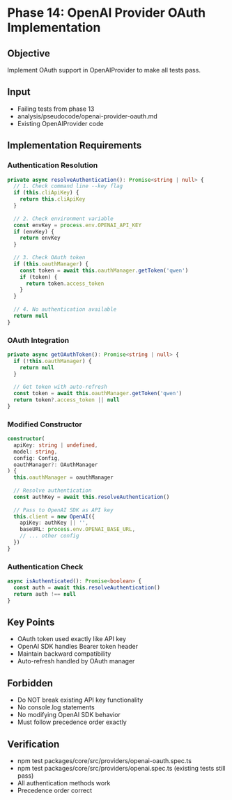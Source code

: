 # Phase 14: OpenAI Provider OAuth Implementation

## Objective
Implement OAuth support in OpenAIProvider to make all tests pass.

## Input
- Failing tests from phase 13
- analysis/pseudocode/openai-provider-oauth.md
- Existing OpenAIProvider code

## Implementation Requirements

### Authentication Resolution
```typescript
private async resolveAuthentication(): Promise<string | null> {
  // 1. Check command line --key flag
  if (this.cliApiKey) {
    return this.cliApiKey
  }
  
  // 2. Check environment variable
  const envKey = process.env.OPENAI_API_KEY
  if (envKey) {
    return envKey
  }
  
  // 3. Check OAuth token
  if (this.oauthManager) {
    const token = await this.oauthManager.getToken('qwen')
    if (token) {
      return token.access_token
    }
  }
  
  // 4. No authentication available
  return null
}
```

### OAuth Integration
```typescript
private async getOAuthToken(): Promise<string | null> {
  if (!this.oauthManager) {
    return null
  }
  
  // Get token with auto-refresh
  const token = await this.oauthManager.getToken('qwen')
  return token?.access_token || null
}
```

### Modified Constructor
```typescript
constructor(
  apiKey: string | undefined,
  model: string,
  config: Config,
  oauthManager?: OAuthManager
) {
  this.oauthManager = oauthManager
  
  // Resolve authentication
  const authKey = await this.resolveAuthentication()
  
  // Pass to OpenAI SDK as API key
  this.client = new OpenAI({
    apiKey: authKey || '',
    baseURL: process.env.OPENAI_BASE_URL,
    // ... other config
  })
}
```

### Authentication Check
```typescript
async isAuthenticated(): Promise<boolean> {
  const auth = await this.resolveAuthentication()
  return auth !== null
}
```

## Key Points
- OAuth token used exactly like API key
- OpenAI SDK handles Bearer token header
- Maintain backward compatibility
- Auto-refresh handled by OAuth manager

## Forbidden
- Do NOT break existing API key functionality
- No console.log statements
- No modifying OpenAI SDK behavior
- Must follow precedence order exactly

## Verification
- npm test packages/core/src/providers/openai-oauth.spec.ts
- npm test packages/core/src/providers/openai.spec.ts (existing tests still pass)
- All authentication methods work
- Precedence order correct